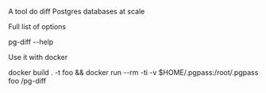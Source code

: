 A tool do diff Postgres databases at scale

Full list of options

  pg-diff --help

Use it with docker

  docker build . -t foo && docker run --rm -ti -v $HOME/.pgpass:/root/.pgpass foo /pg-diff <list of options>